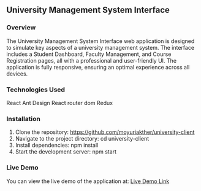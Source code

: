 ## University Management System Interface
### Overview
The University Management System Interface web application is designed to simulate key aspects of a university management system. The interface includes a Student Dashboard, Faculty Management, and Course Registration pages, all with a professional and user-friendly UI. The application is fully responsive, ensuring an optimal experience across all devices.
### Technologies Used
React
Ant Design
React router dom
Redux
### Installation
1. Clone the repository: https://github.com/moyuriakther/university-client
2. Navigate to the project directory: cd university-client
3. Install dependencies: npm install
4. Start the development server: npm start
### Live Demo
You can view the live demo of the application at: [Live Demo Link](https://university-client.vercel.app/)



